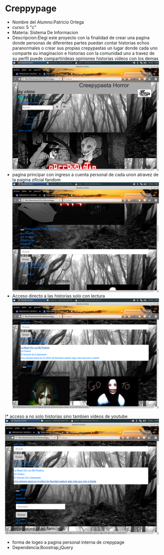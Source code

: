 # Creppypage
* Nombre del Alumno:Patricio Ortega
* curso: 5 "c"
* Materia: Sistema De Informacion
* Descripcion:Elegi este proyecto con la finalidad de crear una pagina donde personas de diferentes partes puedan contar historias echos paranormales o crear sus propias crepypastas un lugar donde cada uno comparte su imaginacion e historias con la comunidad 
uno a travez de su perfil puede compartirideas opiniones historias videos con los demas  
![Texto alternativo](https://github.com/ChinoOrtega/CreppyPage/blob/master/Captura%20de%20pantalla_2017-12-05_13-46-25.png)
* pagina principar con ingreso a cuenta personal de cada unon atravez de la pagina oficial fandom    
![Texto alternativo](https://github.com/ChinoOrtega/CreppyPage/blob/master/Captura%20de%20pantalla_2017-12-05_13-47-17.png)
* Acceso directo a las historias solo con lectura
![Texto alternativo](https://github.com/ChinoOrtega/CreppyPage/blob/master/Captura%20de%20pantalla_2017-12-05_13-47-31.png)


!* acceso a no solo historias sino tambien videos de youtube
![Texto alternativo](https://github.com/ChinoOrtega/CreppyPage/blob/master/Captura%20de%20pantalla_2017-12-05_13-49-35.png)
* forma de logeo a pagina personal interna de crepypage
* Dependencia:Boostrap,jQuery


